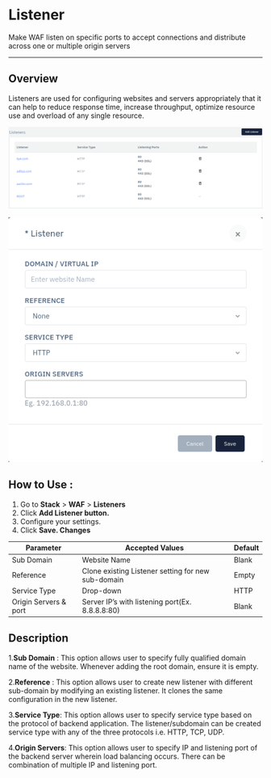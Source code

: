 # Listener 
Make WAF listen on specific ports to accept connections and distribute across one or multiple origin servers

---

## Overview 
Listeners are used for configuring websites and servers appropriately that it can help to reduce response time, increase throughput, optimize resource use and overload of any single resource.

![Listener](/img/waf/v6/docs/listener.png)

![Listener](/img/waf/v6/docs/addlistener.png)

## How to Use :
1. Go to **Stack** > **WAF** > **Listeners**
2. Click **Add Listener button.**
3. Configure your settings.
4. Click **Save. Changes**

|Parameter | Accepted Values | Default 
| ----------- | ----------- |---------|
| Sub Domain| Website Name | Blank
| Reference|Clone existing Listener setting for new sub-domain|Empty
Service Type|Drop-down|HTTP
Origin Servers & port|Server IP’s with listening port(Ex. 8.8.8.8:80)|Blank

## Description 
1.**Sub Domain** :
This option allows user to specify fully qualified domain name of the website. Whenever adding the root domain, ensure it is empty.

2.**Reference** :
This option allows user to create new listener with different sub-domain by modifying an existing listener. It clones the same configuration in the new listener.

3.**Service Type**:
This option allows user to specify service type based on the protocol of backend application. The listener/subdomain can be created service type with any of the three protocols i.e. HTTP, TCP, UDP.

4.**Origin Servers**:
This option allows user to specify IP and listening port of the backend server wherein load balancing occurs. There can be combination of multiple IP and listening port.

